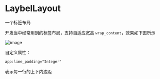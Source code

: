 # LaybelLayout
一个标签布局

开发当中经常用到的标签布局，支持自适应宽高 `wrap_content`，效果如下图所示

![image](https://github.com/paulyung541/LaybelLayout/blob/master/demo.png)

自定义属性：
```xml
app:line_padding="Integer"
```
表示每一行的上下内边距